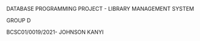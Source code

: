 DATABASE PROGRAMMING PROJECT - LIBRARY MANAGEMENT SYSTEM

GROUP D 

BCSC01/0019/2021- JOHNSON KANYI
